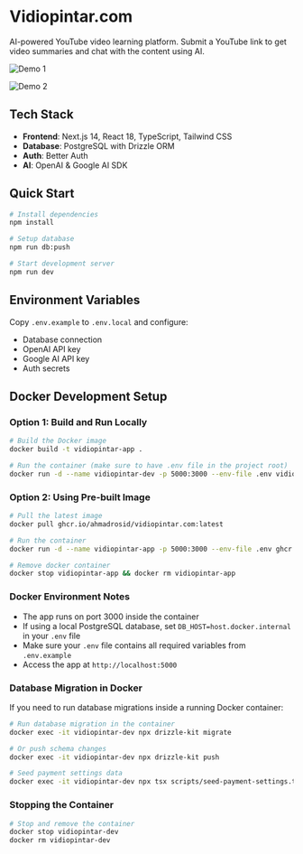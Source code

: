 # Vidiopintar.com

AI-powered YouTube video learning platform. Submit a YouTube link to get video summaries and chat with the content using AI.

![Demo 1](http://res.cloudinary.com/dr15yjl8w/image/upload/v1750910596/public/gtvf4kejtuxr3fvethqe.png)

![Demo 2](http://res.cloudinary.com/dr15yjl8w/image/upload/v1750910570/public/jke8sblctm6hmqnbpfnp.png)

## Tech Stack

- **Frontend**: Next.js 14, React 18, TypeScript, Tailwind CSS
- **Database**: PostgreSQL with Drizzle ORM
- **Auth**: Better Auth
- **AI**: OpenAI & Google AI SDK

## Quick Start

```bash
# Install dependencies
npm install

# Setup database
npm run db:push

# Start development server
npm run dev
```

## Environment Variables

Copy `.env.example` to `.env.local` and configure:
- Database connection
- OpenAI API key
- Google AI API key
- Auth secrets

## Docker Development Setup

### Option 1: Build and Run Locally

```bash
# Build the Docker image
docker build -t vidiopintar-app .

# Run the container (make sure to have .env file in the project root)
docker run -d --name vidiopintar-dev -p 5000:3000 --env-file .env vidiopintar-app
```

### Option 2: Using Pre-built Image

```bash
# Pull the latest image
docker pull ghcr.io/ahmadrosid/vidiopintar.com:latest

# Run the container
docker run -d --name vidiopintar-app -p 5000:3000 --env-file .env ghcr.io/ahmadrosid/vidiopintar.com:latest

# Remove docker container
docker stop vidiopintar-app && docker rm vidiopintar-app
```

### Docker Environment Notes

- The app runs on port 3000 inside the container
- If using a local PostgreSQL database, set `DB_HOST=host.docker.internal` in your `.env` file
- Make sure your `.env` file contains all required variables from `.env.example`
- Access the app at `http://localhost:5000`

### Database Migration in Docker

If you need to run database migrations inside a running Docker container:

```bash
# Run database migration in the container
docker exec -it vidiopintar-dev npx drizzle-kit migrate

# Or push schema changes
docker exec -it vidiopintar-dev npx drizzle-kit push

# Seed payment settings data
docker exec -it vidiopintar-dev npx tsx scripts/seed-payment-settings.ts
```

### Stopping the Container

```bash
# Stop and remove the container
docker stop vidiopintar-dev
docker rm vidiopintar-dev
```
